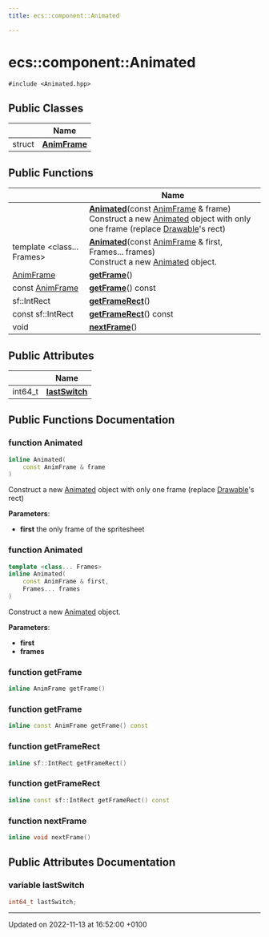 ```yaml
---
title: ecs::component::Animated

---
```


# ecs::component::Animated






`#include <Animated.hpp>`

## Public Classes

|                | Name           |
| -------------- | -------------- |
| struct | **[AnimFrame](Classes/structecs_1_1component_1_1_animated_1_1_anim_frame.md)**  |

## Public Functions

|                | Name           |
| -------------- | -------------- |
| | **[Animated](Classes/structecs_1_1component_1_1_animated.md#function-animated)**(const [AnimFrame](Classes/structecs_1_1component_1_1_animated_1_1_anim_frame.md) & frame)<br>Construct a new [Animated](Classes/structecs_1_1component_1_1_animated.md) object with only one frame (replace [Drawable]()'s rect)  |
| template <class... Frames\> <br>| **[Animated](Classes/structecs_1_1component_1_1_animated.md#function-animated)**(const [AnimFrame](Classes/structecs_1_1component_1_1_animated_1_1_anim_frame.md) & first, Frames... frames)<br>Construct a new [Animated](Classes/structecs_1_1component_1_1_animated.md) object.  |
| [AnimFrame](Classes/structecs_1_1component_1_1_animated_1_1_anim_frame.md) | **[getFrame](Classes/structecs_1_1component_1_1_animated.md#function-getframe)**() |
| const [AnimFrame](Classes/structecs_1_1component_1_1_animated_1_1_anim_frame.md) | **[getFrame](Classes/structecs_1_1component_1_1_animated.md#function-getframe)**() const |
| sf::IntRect | **[getFrameRect](Classes/structecs_1_1component_1_1_animated.md#function-getframerect)**() |
| const sf::IntRect | **[getFrameRect](Classes/structecs_1_1component_1_1_animated.md#function-getframerect)**() const |
| void | **[nextFrame](Classes/structecs_1_1component_1_1_animated.md#function-nextframe)**() |

## Public Attributes

|                | Name           |
| -------------- | -------------- |
| int64_t | **[lastSwitch](Classes/structecs_1_1component_1_1_animated.md#variable-lastswitch)**  |

## Public Functions Documentation

### function Animated

```cpp
inline Animated(
    const AnimFrame & frame
)
```

Construct a new [Animated](Classes/structecs_1_1component_1_1_animated.md) object with only one frame (replace [Drawable]()'s rect) 

**Parameters**: 

  * **first** the only frame of the spritesheet 


### function Animated

```cpp
template <class... Frames>
inline Animated(
    const AnimFrame & first,
    Frames... frames
)
```

Construct a new [Animated](Classes/structecs_1_1component_1_1_animated.md) object. 

**Parameters**: 

  * **first** 
  * **frames** 


### function getFrame

```cpp
inline AnimFrame getFrame()
```


### function getFrame

```cpp
inline const AnimFrame getFrame() const
```


### function getFrameRect

```cpp
inline sf::IntRect getFrameRect()
```


### function getFrameRect

```cpp
inline const sf::IntRect getFrameRect() const
```


### function nextFrame

```cpp
inline void nextFrame()
```


## Public Attributes Documentation

### variable lastSwitch

```cpp
int64_t lastSwitch;
```


-------------------------------

Updated on 2022-11-13 at 16:52:00 +0100